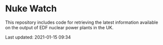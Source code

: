 # Nuke Watch

This repository includes code for retrieving the latest information available on the output of EDF nuclear power plants in the UK.

Last updated: 2021-01-15 09:34